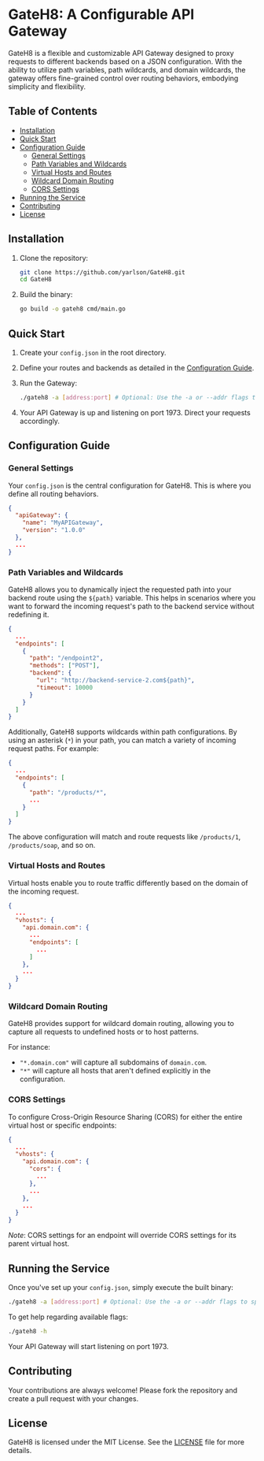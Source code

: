 # GateH8: A Configurable API Gateway

GateH8 is a flexible and customizable API Gateway designed to proxy requests to different backends based on a JSON configuration. With the ability to utilize path variables, path wildcards, and domain wildcards, the gateway offers fine-grained control over routing behaviors, embodying simplicity and flexibility.

## Table of Contents

- [Installation](#installation)
- [Quick Start](#quick-start)
- [Configuration Guide](#configuration-guide)
    - [General Settings](#general-settings)
    - [Path Variables and Wildcards](#path-variables-and-wildcards)
    - [Virtual Hosts and Routes](#virtual-hosts-and-routes)
    - [Wildcard Domain Routing](#wildcard-domain-routing)
    - [CORS Settings](#cors-settings)
- [Running the Service](#running-the-service)
- [Contributing](#contributing)
- [License](#license)

## Installation

1. Clone the repository:

    ```bash
    git clone https://github.com/yarlson/GateH8.git
    cd GateH8
    ```

2. Build the binary:

    ```bash
    go build -o gateh8 cmd/main.go 
    ```

## Quick Start

1. Create your `config.json` in the root directory.

2. Define your routes and backends as detailed in the [Configuration Guide](#configuration-guide).

3. Run the Gateway:

    ```bash
    ./gateh8 -a [address:port] # Optional: Use the -a or --addr flags to specify the server address and port.
    ```

4. Your API Gateway is up and listening on port 1973. Direct your requests accordingly.

## Configuration Guide

### General Settings

Your `config.json` is the central configuration for GateH8. This is where you define all routing behaviors.

```json
{
  "apiGateway": {
    "name": "MyAPIGateway",
    "version": "1.0.0"
  },
  ...
}
```

### Path Variables and Wildcards

GateH8 allows you to dynamically inject the requested path into your backend route using the `${path}` variable. This helps in scenarios where you want to forward the incoming request's path to the backend service without redefining it.

```json
{
  ...
  "endpoints": [
    {
      "path": "/endpoint2",
      "methods": ["POST"],
      "backend": {
        "url": "http://backend-service-2.com${path}",
        "timeout": 10000
      }
    }
  ]
}
```

Additionally, GateH8 supports wildcards within path configurations. By using an asterisk (`*`) in your path, you can match a variety of incoming request paths. For example:

```json
{
  ...
  "endpoints": [
    {
      "path": "/products/*",
      ...
    }
  ]
}
```

The above configuration will match and route requests like `/products/1`, `/products/soap`, and so on.

### Virtual Hosts and Routes

Virtual hosts enable you to route traffic differently based on the domain of the incoming request.

```json
{
  ...
  "vhosts": {
    "api.domain.com": {
      ...
      "endpoints": [
        ...
      ]
    },
    ...
  }
}
```

### Wildcard Domain Routing

GateH8 provides support for wildcard domain routing, allowing you to capture all requests to undefined hosts or to host patterns.

For instance:

- `"*.domain.com"` will capture all subdomains of `domain.com`.
- `"*"` will capture all hosts that aren't defined explicitly in the configuration.

### CORS Settings

To configure Cross-Origin Resource Sharing (CORS) for either the entire virtual host or specific endpoints:

```json
{
  ...
  "vhosts": {
    "api.domain.com": {
      "cors": {
        ...
      },
      ...
    },
    ...
  }
}
```

_Note_: CORS settings for an endpoint will override CORS settings for its parent virtual host.

## Running the Service

Once you've set up your `config.json`, simply execute the built binary:

```bash
./gateh8 -a [address:port] # Optional: Use the -a or --addr flags to specify the server address and port.
```

To get help regarding available flags:
```bash
./gateh8 -h
```

Your API Gateway will start listening on port 1973.

## Contributing

Your contributions are always welcome! Please fork the repository and create a pull request with your changes.

## License

GateH8 is licensed under the MIT License. See the [LICENSE](LICENSE) file for more details.
